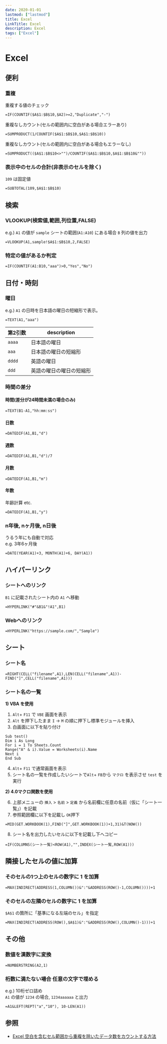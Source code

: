 ```yaml
---
date: 2020-01-01
lastmod: ["lastmod"]
title: Excel
LinkTitle: Excel
description: Excel
tags: ["Excel"]
---
```


# Excel

## 便利

### 重複

重複する値のチェック
```text
=IF(COUNTIF($A$1:$B$10,$A2)>=2,"Duplicate","-")
```
重複なしカウント(セルの範囲内に空白がある場合エラーあり)
```text
=SUMPRODUCT(1/COUNTIF($A$1:$B$10,$A$1:$B$10))
```
重複なしカウント(セルの範囲内に空白がある場合もエラーなし)
```text
=SUMPRODUCT(($A$1:$B$10<>"")/COUNTIF($A$1:$B$10,$A$1:$B$10&""))
```

### 表示中のセルの合計(非表示のセルを除く)

`109` は固定値
```text
=SUBTOTAL(109,$A$1:$B$10)
```

## 検索

### VLOOKUP(検索値,範囲,列位置,FALSE)
e.g.) ```A1``` の値が ```sample``` シートの範囲(```A1:A10```) にある場合 ```B``` 列の値を出力
```text
=VLOOKUP(A1,sample!$A$1:$B$10,2,FALSE)
```

### 特定の値があるか判定
```text
=IF(COUNTIF(A1:B10,"aaa")>0,"Yes","No")
```

## 日付・時刻
### 曜日
e.g.) ```A1``` の日時を日本語の曜日の短縮形で表示。
```text
=TEXT(A1,"aaa")
```
|第2引数|description|
|---|---|
|```aaaa```|日本語の曜日|土曜日|
|```aaa```|日本語の曜日の短縮形|土|
|```dddd```|英語の曜日|Saturday|
|```ddd```|英語の曜日の曜日の短縮形|Sat|

### 時間の差分

#### 時間(差分が24時間未満の場合のみ)
```text
=TEXT(B1-A1,"hh:mm:ss")
```

#### 日数
```text
=DATEDIF(A1,B1,"d")
```
#### 週数
```text
=DATEDIF(A1,B1,"d")/7
```
#### 月数
```text
=DATEDIF(A1,B1,"m")
```
#### 年数
年齢計算 etc.
```text
=DATEDIF(A1,B1,"y")
```

### n年後, nヶ月後, n日後
うるう年にも自動で対応  
e.g. 3年6ヶ月後
```text
=DATE(YEAR(A1)+3, MONTH(A1)+6, DAY(A1))
```


## ハイパーリンク

### シートへのリンク
```B1``` に記載されたシート内の ```A1``` へ移動
```text
=HYPERLINK("#"&B1&"!A1",B1)
```

### Webへのリンク
```text
=HYPERLINK("https://sample.com/","Sample")
```

## シート

### シート名
```text
=RIGHT(CELL("filename",A1),LEN(CELL("filename",A1))-FIND("]",CELL("filename",A1)))
```

### シート名の一覧

**1) VBA を使用**

1. ```Alt```+ ```F11``` で ```VBE``` 画面を表示
2. ```Alt``` を押下したまま ```I``` → ```M``` の順に押下し標準モジュールを挿入
3. 白画面に以下を貼り付け
```text
Sub test()
Dim i As Long
For i = 1 To Sheets.Count
Range("A" & i).Value = Worksheets(i).Name
Next i
End Sub
```
4. ```Alt```+ ```F11``` で通常画面を表示
5. シート名の一覧を作成したいシートで```Alt```+ ```FB```から ```マクロ``` を表示させ ```test``` を実行

**2) 4.0マクロ関数を使用**

6. 上部メニューの ```挿入``` > ```名前``` > ```定義``` から名前欄に任意の名前（仮に「シート一覧」）を記載
7. 参照範囲欄に以下を記載し ```OK```押下
```text
=MID(GET.WORKBOOK(1),FIND("]",GET.WORKBOOK(1))+1,31)&T(NOW())
```
8. シート名を出力したいセルに以下を記載し下へコピー
```text
=IF(COLUMNS(シート一覧)<ROW(A1),"",INDEX(シート一覧,ROW(A1)))
```

## 隣接したセルの値に加算

### そのセルの1つ上のセルの数字に 1 を加算
```text
=MAX(INDIRECT(ADDRESS(1,COLUMN())&":"&ADDRESS(ROW()-1,COLUMN())))+1
```

### そのセルの左隣のセルの数字に 1 を加算
```$A$1``` の箇所に「基準になる左端のセル」を指定
```text
=MAX(INDIRECT(ADDRESS(ROW(),$A$1)&":"&ADDRESS(ROW(),COLUMN()-1)))+1
```


## その他

### 数値を漢数字に変換

```text
=NUMBERSTRING(A2,1)
```

### 桁数に満たない場合 任意の文字で埋める
e.g.) 10桁ゼロ詰め  
```A1``` の値が ```1234``` の場合, ```1234aaaaaa``` と出力
```text
=A1&LEFT(REPT("a","10"), 10-LEN(A1))
```



## 参照

- [Excel 空白を含むセル範囲から重複を除いたデータ数をカウントする方法](https://my-terrace.com/excel_count/)
